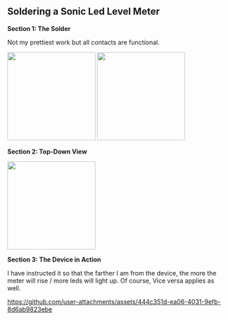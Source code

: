## Soldering a Sonic Led Level Meter

  **Section 1: The Solder**
  
  Not my prettiest work but all contacts are functional.

<img src= "https://github.com/user-attachments/assets/f3e866f3-f568-409c-bd03-cda274f73ed2" width = 200>

 <img src= "https://github.com/user-attachments/assets/06fb0ec1-58b6-4a54-ab4c-c7b3cd578588" width = 200>

  **Section 2: Top-Down View**

<img src=  "https://github.com/user-attachments/assets/74beb64f-31f7-4a8d-80ab-f16ba673b3f0" width = 200>

**Section 3: The Device in Action**

I have instructed it so that the farther I am from the device, the more the meter will rise / more leds will light up. Of course, Vice versa applies as well.

https://github.com/user-attachments/assets/444c351d-ea06-4031-9efb-8d6ab9823ebe

